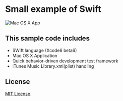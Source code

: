 # Small example of Swift

![Mac OS X App](http://cdn-ak.f.st-hatena.com/images/fotolife/y/yuum3/20140822/20140822100446.png)

## This sample code includes

*  SWift language (Xcode6 beta6)
*  Mac OS X Application
*  Quick behavior-driven development test framework
*  iTunes Music Library.xml(plist) handling

## License

[MIT License](http://www.opensource.org/licenses/MIT).
